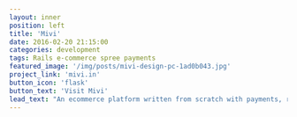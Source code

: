 ```yaml
---
layout: inner
position: left
title: 'Mivi'
date: 2016-02-20 21:15:00
categories: development
tags: Rails e-commerce spree payments
featured_image: '/img/posts/mivi-design-pc-1ad0b043.jpg'
project_link: 'mivi.in'
button_icon: 'flask'
button_text: 'Visit Mivi'
lead_text: "An ecommerce platform written from scratch with payments, returns and logistics automated."
---
```

